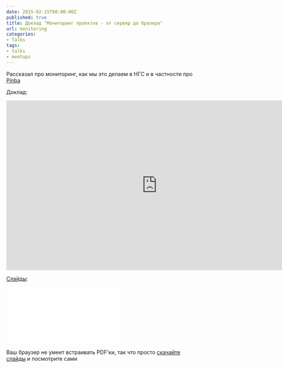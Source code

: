 ```yaml
---
date: 2015-02-15T00:00:00Z
published: true
title: Доклад "Мониторинг проектов - от сервер до бразера"
url: monitoring
categories:
- Talks
tags:
- talks
- meetups
---
```


Рассказал про мониторинг, как мы это делаем в НГС и в частности про [Pinba](http://pinba.org)

<!--more-->
Доклад:
<iframe width="800" height="450" src="https://www.youtube.com/embed/T6tmkToPMUs" frameborder="0" allow="autoplay; encrypted-media" allowfullscreen></iframe>

[Слайды](/slides/pinba.pdf):

<object data="/slides/pinba.pdf" type="application/pdf" width="800px" height="510px">
    <embed src="/slides/pinba.pdf" type="application/pdf">
        <p>Ваш браузер не умеет встраивать PDF'ки, так что просто <a href="/slides/pinba.pdf">скачайте слайды</a> и посмотрите сами</p>
    </embed>
</object>
